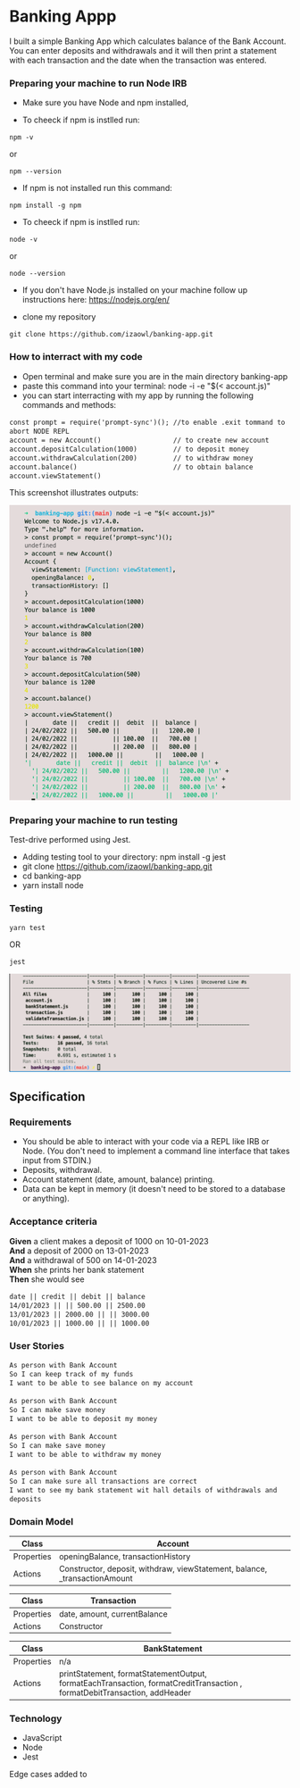 # Banking Appp

I built a simple Banking App which calculates balance of the Bank Account. You can enter deposits and withdrawals and it will then print a statement with each transaction and the date when the transaction was entered.


### Preparing your machine to run Node IRB

* Make sure you have Node and npm installed,

* To cheeck if npm is instlled run:
```
npm -v  
```
or
```
npm --version
```
* If npm is not installed run this command:
```
npm install -g npm
```

* To cheeck if npm is instlled run:
```
node -v
```
or
```
node --version
```
* If you don't have Node.js installed on your machine follow up instructions here: https://nodejs.org/en/


* clone my repository
```
git clone https://github.com/izaowl/banking-app.git
```

### How to interract with my code

* Open terminal and make sure you are in the main directory banking-app
* paste this command into your terminal: node -i -e "$(< account.js)"
* you can start interracting with my app by running the following commands and methods:

```
const prompt = require('prompt-sync')(); //to enable .exit tommand to abort NODE REPL
account = new Account()                  // to create new account
account.depositCalculation(1000)         // to deposit money
account.withdrawCalculation(200)         // to withdraw money
account.balance()                        // to obtain balance
account.viewStatement()
```
This screenshot illustrates outputs:

![Alt text](/images/REPL_Node_output.png?raw=true "REPL Node output")

### Preparing your machine to run testing
Test-drive performed using Jest.

* Adding testing tool to your directory: npm install -g jest
* git clone https://github.com/izaowl/banking-app.git
* cd banking-app
* yarn install node

### Testing

```
yarn test
```
OR
```
jest
```
![Alt text](/images/code_coverage.png?raw=true "Code coverage")

## Specification

### Requirements

- You should be able to interact with your code via a REPL like IRB or Node. (You don't need to implement a command line interface that takes input from STDIN.)
- Deposits, withdrawal.
- Account statement (date, amount, balance) printing.
- Data can be kept in memory (it doesn't need to be stored to a database or anything).

### Acceptance criteria

**Given** a client makes a deposit of 1000 on 10-01-2023  
**And** a deposit of 2000 on 13-01-2023  
**And** a withdrawal of 500 on 14-01-2023  
**When** she prints her bank statement  
**Then** she would see

```
date || credit || debit || balance
14/01/2023 || || 500.00 || 2500.00
13/01/2023 || 2000.00 || || 3000.00
10/01/2023 || 1000.00 || || 1000.00

```

### User Stories

```
As person with Bank Account
So I can keep track of my funds
I want to be able to see balance on my account

As person with Bank Account
So I can make save money
I want to be able to deposit my money

As person with Bank Account
So I can make save money
I want to be able to withdraw my money

As person with Bank Account
So I can make sure all transactions are correct
I want to see my bank statement wit hall details of withdrawals and deposits
```

### Domain Model


| Class         | Account                                                                    |
|---------------|----------------------------------------------------------------------------|
| Properties    | openingBalance, transactionHistory                                         |
| Actions       | Constructor, deposit, withdraw, viewStatement, balance, _transactionAmount |                        |

| Class         | Transaction                  |
|---------------|------------------------------|
| Properties    | date, amount, currentBalance |
| Actions       | Constructor                  |

| Class         | BankStatement
|---------------|---------------------------------------------------------------------------------------------------------------------------|
| Properties    |   n/a                                                                                                                     | 
| Actions       | printStatement, formatStatementOutput, formatEachTransaction, formatCreditTransaction , formatDebitTransaction, addHeader |

### Technology
* JavaScript
* Node
* Jest


Edge cases added to 

